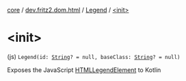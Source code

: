 [core](../../index.md) / [dev.fritz2.dom.html](../index.md) / [Legend](index.md) / [&lt;init&gt;](./-init-.md)

# &lt;init&gt;

(js) `Legend(id: `[`String`](https://kotlinlang.org/api/latest/jvm/stdlib/kotlin/-string/index.html)`? = null, baseClass: `[`String`](https://kotlinlang.org/api/latest/jvm/stdlib/kotlin/-string/index.html)`? = null)`

Exposes the JavaScript [HTMLLegendElement](https://developer.mozilla.org/en/docs/Web/API/HTMLLegendElement) to Kotlin


